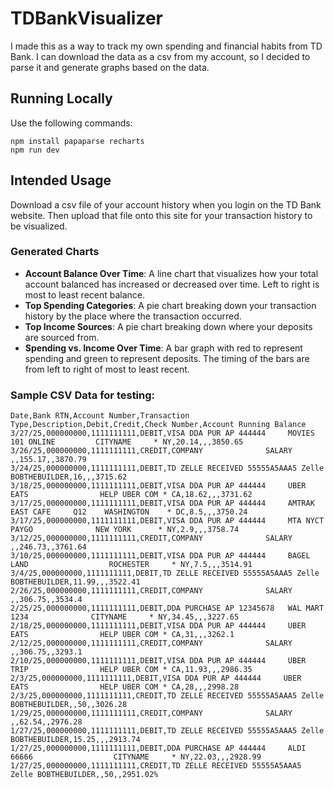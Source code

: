 # TDBankVisualizer

I made this as a way to track my own spending and financial habits from TD Bank. I can download the data as a csv from my account, so I decided to parse it and generate graphs based on the data.

## Running Locally
Use the following commands:
```
npm install papaparse recharts
npm run dev
```

## Intended Usage
Download a csv file of your account history when you login on the TD Bank website. Then upload that file onto this site for your transaction history to be visualized.

### Generated Charts
- **Account Balance Over Time**: A line chart that visualizes how your total account balanced has increased or decreased over time. Left to right is most to least recent balance.
- **Top Spending Categories**: A pie chart breaking down your transaction history by the place where the transaction occurred. 
- **Top Income Sources**: A pie chart breaking down where your deposits are sourced from.
- **Spending vs. Income Over Time**: A bar graph with red to represent spending and green to represent deposits. The timing of the bars are from left to right of most to least recent.

### Sample CSV Data for testing:

```
Date,Bank RTN,Account Number,Transaction Type,Description,Debit,Credit,Check Number,Account Running Balance
3/27/25,000000000,1111111111,DEBIT,VISA DDA PUR AP 444444     MOVIES 101 ONLINE         CITYNAME     * NY,20.14,,,3850.65
3/26/25,000000000,1111111111,CREDIT,COMPANY              SALARY ,,155.17,,3870.79
3/24/25,000000000,1111111111,DEBIT,TD ZELLE RECEIVED 55555A5AAA5 Zelle BOBTHEBUILDER,16,,,3715.62
3/18/25,000000000,1111111111,DEBIT,VISA DDA PUR AP 444444     UBER    EATS                HELP UBER COM * CA,18.62,,,3731.62
3/17/25,000000000,1111111111,DEBIT,VISA DDA PUR AP 444444     AMTRAK EAST CAFE     Q12    WASHINGTON    * DC,8.5,,,3750.24
3/17/25,000000000,1111111111,DEBIT,VISA DDA PUR AP 444444     MTA NYCT PAYGO              NEW YORK      * NY,2.9,,,3758.74
3/12/25,000000000,1111111111,CREDIT,COMPANY              SALARY ,,246.73,,3761.64
3/10/25,000000000,1111111111,DEBIT,VISA DDA PUR AP 444444     BAGEL LAND                  ROCHESTER     * NY,7.5,,,3514.91
3/4/25,000000000,1111111111,DEBIT,TD ZELLE RECEIVED 55555A5AAA5 Zelle BOBTHEBUILDER,11.99,,,3522.41
2/26/25,000000000,1111111111,CREDIT,COMPANY              SALARY ,,306.75,,3534.4
2/25/25,000000000,1111111111,DEBIT,DDA PURCHASE AP 12345678   WAL MART  1234              CITYNAME     * NY,34.45,,,3227.65
2/18/25,000000000,1111111111,DEBIT,VISA DDA PUR AP 444444     UBER    EATS                HELP UBER COM * CA,31,,,3262.1
2/12/25,000000000,1111111111,CREDIT,COMPANY              SALARY ,,306.75,,3293.1
2/10/25,000000000,1111111111,DEBIT,VISA DDA PUR AP 444444     UBER    TRIP                HELP UBER COM * CA,11.93,,,2986.35
2/3/25,000000000,1111111111,DEBIT,VISA DDA PUR AP 444444     UBER    EATS                HELP UBER COM * CA,28,,,2998.28
2/3/25,000000000,1111111111,CREDIT,TD ZELLE RECEIVED 55555A5AAA5 Zelle BOBTHEBUILDER,,50,,3026.28
1/29/25,000000000,1111111111,CREDIT,COMPANY              SALARY ,,62.54,,2976.28
1/27/25,000000000,1111111111,DEBIT,TD ZELLE RECEIVED 55555A5AAA5 Zelle BOBTHEBUILDER,15.25,,,2913.74
1/27/25,000000000,1111111111,DEBIT,DDA PURCHASE AP 444444     ALDI 66666                  CITYNAME     * NY,22.03,,,2928.99
1/27/25,000000000,1111111111,CREDIT,TD ZELLE RECEIVED 55555A5AAA5 Zelle BOBTHEBUILDER,,50,,2951.02%
```
